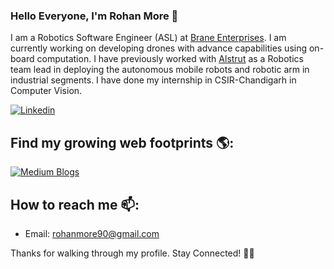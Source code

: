 ### Hello Everyone, I'm Rohan More 👋

I am a Robotics Software Engineer (ASL) at [Brane Enterprises](https://nslhub.com/). I am currently working on developing drones with advance capabilities using on-board computation. I have previously  worked with [Alstrut](http://www.alstrut.com/) as a Robotics team lead in deploying the autonomous mobile robots and robotic arm in industrial segments. I have done my internship in CSIR-Chandigarh in Computer Vision. 

[![Linkedin](www.linkedin.com/in/rohanmore90)](https://www.linkedin.com/in/rohanmore90/)


## Find my growing web footprints 🌎:

[![Medium Blogs](https://medium.com/@rohanmore90)](https://medium.com/@rohanmore90)


## How to reach me 📫:
- Email: rohanmore90@gmail.com

Thanks for walking through my profile. Stay Connected! 🙌🌱
